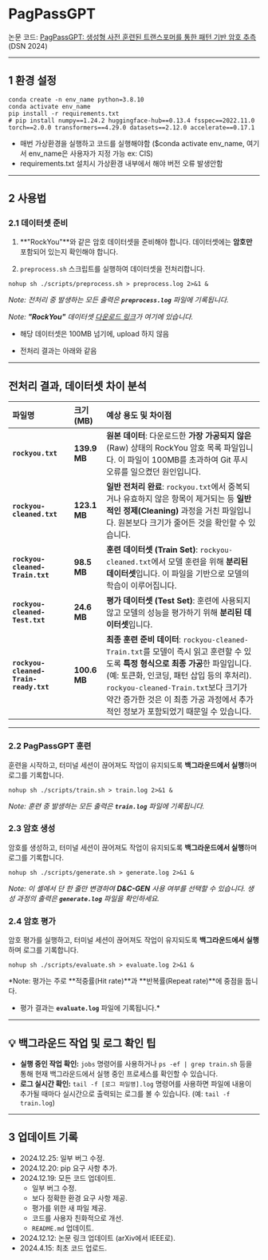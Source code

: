 # PagPassGPT

논문 코드: [PagPassGPT: 생성형 사전 훈련된 트랜스포머를 통한 패턴 기반 암호 추측](https://www.computer.org/csdl/proceedings-article/dsn/2024/410500a429/1ZPxTMt2ao8) (DSN 2024)

-----

## 1 환경 설정

```shell
conda create -n env_name python=3.8.10
conda activate env_name
pip install -r requirements.txt
# pip install numpy==1.24.2 huggingface-hub==0.13.4 fsspec==2022.11.0 torch==2.0.0 transformers==4.29.0 datasets==2.12.0 accelerate==0.17.1
```

- 매번 가상환경을 실행하고 코드를 실행해야함 ($conda activate env_name, 여기서 env_name은 사용자가 지정 가능 ex: CIS)
- requirements.txt 설치시 가상환경 내부에서 해야 버전 오류 발생안함

-----

## 2 사용법

### 2.1 데이터셋 준비

1.  \*\*"RockYou"\*\*와 같은 암호 데이터셋을 준비해야 합니다. 데이터셋에는 **암호만** 포함되어 있는지 확인해야 합니다.

2.  `preprocess.sh` 스크립트를 실행하여 데이터셋을 전처리합니다.

<!-- end list -->

```shell
nohup sh ./scripts/preprocess.sh > preprocess.log 2>&1 &
```
*Note: 전처리 중 발생하는 모든 출력은 **`preprocess.log`** 파일에 기록됩니다.*

*Note: **"RockYou"** 데이터셋 [다운로드 링크](https://www.google.com/url?sa=i&url=https%3A%2F%2Fgithub.com%2Fbrannondorsey%2Fnaive-hashcat%2Freleases%2Fdownload%2Fdata%2Frockyou.txt&psig=AOvVaw3rovncwk_ZO-AVgMK56N5-&ust=1734701481601000&source=images&cd=vfe&opi=89978449&ved=0CAYQrpoMahcKEwiwiazf-LOKAxUAAAAAHQAAAAAQBA)가 여기에 있습니다.*

- 해당 데이터셋은 100MB 넘기에, upload 하지 않음

- 전처리 결과는 아래와 같음 
---

## 전처리 결과, 데이터셋 차이 분석

| 파일명 | 크기 (MB) | 예상 용도 및 차이점 |
| :--- | :--- | :--- |
| **`rockyou.txt`** | **139.9 MB** | **원본 데이터**: 다운로드한 **가장 가공되지 않은** (Raw) 상태의 RockYou 암호 목록 파일입니다. 이 파일이 100MB를 초과하여 Git 푸시 오류를 일으켰던 원인입니다. |
| **`rockyou-cleaned.txt`** | **123.1 MB** | **일반 전처리 완료**: `rockyou.txt`에서 중복되거나 유효하지 않은 항목이 제거되는 등 **일반적인 정제(Cleaning)** 과정을 거친 파일입니다. 원본보다 크기가 줄어든 것을 확인할 수 있습니다. |
| **`rockyou-cleaned-Train.txt`** | **98.5 MB** | **훈련 데이터셋 (Train Set)**: `rockyou-cleaned.txt`에서 모델 훈련을 위해 **분리된 데이터셋**입니다. 이 파일을 기반으로 모델의 학습이 이루어집니다. |
| **`rockyou-cleaned-Test.txt`** | **24.6 MB** | **평가 데이터셋 (Test Set)**: 훈련에 사용되지 않고 모델의 성능을 평가하기 위해 **분리된 데이터셋**입니다. |
| **`rockyou-cleaned-Train-ready.txt`** | **100.6 MB** | **최종 훈련 준비 데이터**: `rockyou-cleaned-Train.txt`를 모델이 즉시 읽고 훈련할 수 있도록 **특정 형식으로 최종 가공**한 파일입니다. (예: 토큰화, 인코딩, 패턴 삽입 등의 후처리). `rockyou-cleaned-Train.txt`보다 크기가 약간 증가한 것은 이 최종 가공 과정에서 추가적인 정보가 포함되었기 때문일 수 있습니다. |

---



### 2.2 PagPassGPT 훈련

훈련을 시작하고, 터미널 세션이 끊어져도 작업이 유지되도록 **백그라운드에서 실행**하며 로그를 기록합니다.

```shell
nohup sh ./scripts/train.sh > train.log 2>&1 &
```

*Note: 훈련 중 발생하는 모든 출력은 **`train.log`** 파일에 기록됩니다.*

### 2.3 암호 생성

암호를 생성하고, 터미널 세션이 끊어져도 작업이 유지되도록 **백그라운드에서 실행**하며 로그를 기록합니다.

```shell
nohup sh ./scripts/generate.sh > generate.log 2>&1 &
```

*Note: 이 셸에서 단 한 줄만 변경하여 **D\&C-GEN** 사용 여부를 선택할 수 있습니다. 생성 과정의 출력은 **`generate.log`** 파일을 확인하세요.*

### 2.4 암호 평가

암호 평가를 실행하고, 터미널 세션이 끊어져도 작업이 유지되도록 **백그라운드에서 실행**하며 로그를 기록합니다.

```shell
nohup sh ./scripts/evaluate.sh > evaluate.log 2>&1 &
```

*Note: 평가는 주로 \*\*적중률(Hit rate)\*\*과 \*\*반복률(Repeat rate)\**에 중점을 둡니다. 
  * 평가 결과는 **`evaluate.log`** 파일에 기록됩니다.*

-----

## 💡 백그라운드 작업 및 로그 확인 팁

  * **실행 중인 작업 확인:** `jobs` 명령어를 사용하거나 `ps -ef | grep train.sh` 등을 통해 현재 백그라운드에서 실행 중인 프로세스를 확인할 수 있습니다.
  * **로그 실시간 확인:** `tail -f [로그 파일명].log` 명령어를 사용하면 파일에 내용이 추가될 때마다 실시간으로 출력되는 로그를 볼 수 있습니다. (예: `tail -f train.log`)

-----

## 3 업데이트 기록

  + 2024.12.25: 일부 버그 수정.
  + 2024.12.20: pip 요구 사항 추가.
  + 2024.12.19: 모든 코드 업데이트.
      + 일부 버그 수정.
      + 보다 정확한 환경 요구 사항 제공.
      + 평가를 위한 새 파일 제공.
      + 코드를 사용자 친화적으로 개선.
      + `README.md` 업데이트.
  + 2024.12.12: 논문 링크 업데이트 (arXiv에서 IEEE로).
  + 2024.4.15: 최초 코드 업로드.